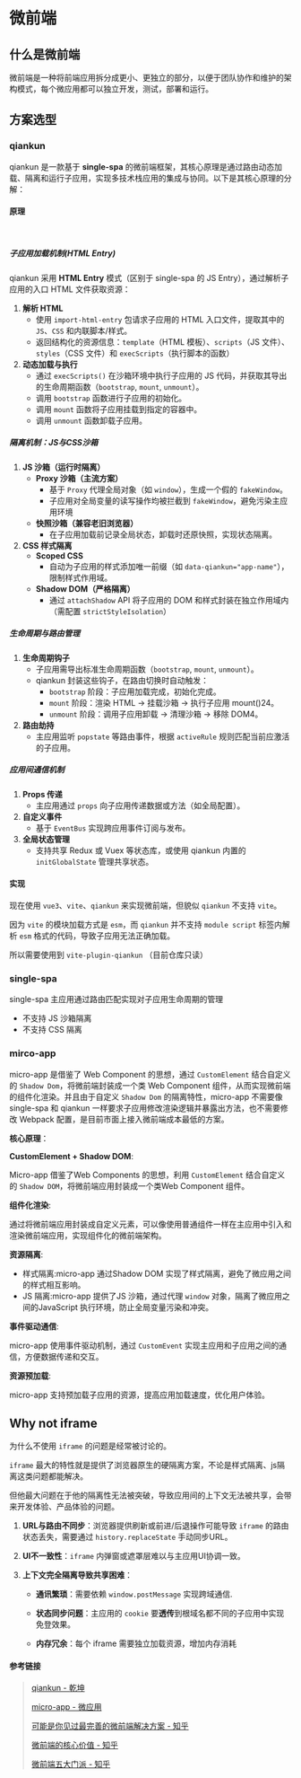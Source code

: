 # 微前端

## 什么是微前端

微前端是一种将前端应用拆分成更小、更独立的部分，以便于团队协作和维护的架构模式，每个微应用都可以独立开发，测试，部署和运行。

## 方案选型

### qiankun

qiankun 是一款基于 **single-spa** 的微前端框架，其核心原理是通过路由动态加载、隔离和运行子应用，实现多技术栈应用的集成与协同。以下是其核心原理的分解：

#### 原理

<br>

##### 子应用加载机制(HTML Entry)

qiankun 采用 **HTML Entry** 模式（区别于 single-spa 的 JS Entry），通过解析子应用的入口 HTML 文件获取资源：
1. **解析 HTML**
   * 使用 `import-html-entry` 包请求子应用的 HTML 入口文件，提取其中的 `JS`、`CSS` 和内联脚本/样式。
   * 返回结构化的资源信息：`template`（HTML 模板）、`scripts`（JS 文件）、`styles`（CSS 文件）和 `execScripts`（执行脚本的函数）
2. **动态加载与执行**
   * 通过 `execScripts()` 在沙箱环境中执行子应用的 JS 代码，并获取其导出的生命周期函数（`bootstrap`, `mount`, `unmount`）。
   * 调用 `bootstrap` 函数进行子应用的初始化。
   * 调用 `mount` 函数将子应用挂载到指定的容器中。
   * 调用 `unmount` 函数卸载子应用。

##### 隔离机制：JS与CSS沙箱

1. **JS 沙箱（运行时隔离）**
   * **Proxy 沙箱（主流方案）**
     - 基于 `Proxy` 代理全局对象（如 `window`），生成一个假的 `fakeWindow`。
     - 子应用对全局变量的读写操作均被拦截到 `fakeWindow`，避免污染主应用环境
   * **快照沙箱（兼容老旧浏览器）**
     - 在子应用加载前记录全局状态，卸载时还原快照，实现状态隔离。
2. **CSS 样式隔离**
   * **Scoped CSS**
     - 自动为子应用的样式添加唯一前缀（如 `data-qiankun="app-name"`），限制样式作用域。
   * **Shadow DOM（严格隔离）**
     - 通过 `attachShadow` API 将子应用的 DOM 和样式封装在独立作用域内（需配置 `strictStyleIsolation`）

##### 生命周期与路由管理

1. **生命周期钩子**
   * 子应用需导出标准生命周期函数（`bootstrap`, `mount`, `unmount`）。
   * qiankun 封装这些钩子，在路由切换时自动触发：
     * `bootstrap` 阶段：子应用加载完成，初始化完成。
     * `mount` 阶段：渲染 HTML → 挂载沙箱 → 执行子应用 mount()24。
     * `unmount` 阶段：调用子应用卸载 → 清理沙箱 → 移除 DOM4。
1. **路由劫持**
   * 主应用监听 `popstate` 等路由事件，根据 `activeRule` 规则匹配当前应激活的子应用。

##### 应用间通信机制

1. **Props 传递**
   * 主应用通过 `props` 向子应用传递数据或方法（如全局配置）。
2. **自定义事件**
   * 基于 `EventBus` 实现跨应用事件订阅与发布。
3. **全局状态管理**
   * 支持共享 Redux 或 Vuex 等状态库，或使用 qiankun 内置的 `initGlobalState` 管理共享状态。


#### 实现

现在使用 `vue3`、`vite`、`qiankun` 来实现微前端，但貌似 `qiankun` 不支持 `vite`。

因为 `vite` 的模块加载方式是 `esm`，而 `qiankun` 并不支持 `module script` 标签内解析 `esm` 格式的代码，导致子应用无法正确加载。

所以需要使用到 `vite-plugin-qiankun` （目前仓库只读）


### single-spa

single-spa 主应用通过路由匹配实现对子应用生命周期的管理

* 不支持 JS 沙箱隔离
* 不支持 CSS 隔离

### mirco-app

micro-app 是借鉴了 Web Component 的思想，通过 `CustomElement` 结合自定义的 `Shadow Dom`，将微前端封装成一个类 Web Component 组件，从而实现微前端的组件化渲染。并且由于自定义 `Shadow Dom` 的隔离特性，micro-app 不需要像 single-spa 和 qiankun 一样要求子应用修改渲染逻辑并暴露出方法，也不需要修改 Webpack 配置，是目前市面上接入微前端成本最低的方案。

**核心原理**：

**CustomElement + Shadow DOM**:

   Micro-app 借鉴了Web Components 的思想，利用 `CustomElement` 结合自定义的 `Shadow DOM`，将微前端应用封装成一个类Web Component 组件。

**组件化渲染**:

   通过将微前端应用封装成自定义元素，可以像使用普通组件一样在主应用中引入和渲染微前端应用，实现组件化的微前端架构。

**资源隔离**:

  * 样式隔离:micro-app 通过Shadow DOM 实现了样式隔离，避免了微应用之间的样式相互影响。
  * JS 隔离:micro-app 提供了JS 沙箱，通过代理 `window` 对象，隔离了微应用之间的JavaScript 执行环境，防止全局变量污染和冲突。
  
**事件驱动通信**:

   micro-app 使用事件驱动机制，通过 `CustomEvent` 实现主应用和子应用之间的通信，方便数据传递和交互。

**资源预加载**:

   micro-app 支持预加载子应用的资源，提高应用加载速度，优化用户体验。


## Why not iframe

为什么不使用 `iframe` 的问题是经常被讨论的。

`iframe` 最大的特性就是提供了浏览器原生的硬隔离方案，不论是样式隔离、js隔离这类问题都能解决。

但他最大问题在于他的隔离性无法被突破，导致应用间的上下文无法被共享，会带来开发体验、产品体验的问题。

1. **URL与路由不同步**：浏览器提供刷新或前进/后退操作可能导致 `iframe` 的路由状态丢失，需要通过 `history.replaceState` 手动同步URL。

2. **UI不一致性**：`iframe` 内弹窗或遮罩层难以与主应用UI协调一致。

3. **上下文完全隔离导致共享困难**：

    * **通讯繁琐**：需要依赖 `window.postMessage` 实现跨域通信.

    * **状态同步问题**：主应用的 `cookie` 要**透传**到根域名都不同的子应用中实现免登效果。

    * **内存冗余**：每个 iframe 需要独立加载资源，增加内存消耗

#### 参考链接

> [qiankun - 乾坤](https://qiankun.umijs.org/zh/guide)
>
> [micro-app - 微应用](https://jd-opensource.github.io/micro-app/)
> 
> [可能是你见过最完善的微前端解决方案 - 知乎](https://zhuanlan.zhihu.com/p/78362028)
>
> [微前端的核心价值 - 知乎](https://zhuanlan.zhihu.com/p/95085796)
>
> [微前端五大门派 - 知乎](https://juejin.cn/post/7338230967390224435#heading-46)